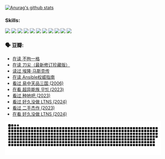 
[![Anurag's github stats](https://github-readme-stats.vercel.app/api?username=w940853815)](https://github.com/anuraghazra/github-readme-stats)

### Skills:

<code><img height="32" src="https://cdn.jsdelivr.net/npm/simple-icons@v5/icons/python.svg"></code>
<code><img height="32" src="https://cdn.jsdelivr.net/npm/simple-icons@v5/icons/javascript.svg"></code>
<code><img height="32" src="https://cdn.jsdelivr.net/npm/simple-icons@v5/icons/django.svg"></code>
<code><img height="32" src="https://cdn.jsdelivr.net/npm/simple-icons@v5/icons/flask.svg"></code>
<code><img height="32" src="https://cdn.jsdelivr.net/npm/simple-icons@v5/icons/vuetify.svg"></code>
<code><img height="32" src="https://cdn.jsdelivr.net/npm/simple-icons@v5/icons/git.svg"></code>
<code><img height="32" src="https://cdn.jsdelivr.net/npm/simple-icons@v5/icons/docker.svg"></code>
<code><img height="32" src="https://cdn.jsdelivr.net/npm/simple-icons@v5/icons/postgresql.svg"></code>
<code><img height="32" src="https://cdn.jsdelivr.net/npm/simple-icons@v5/icons/elasticsearch.svg"></code>
<code><img height="32" src="https://cdn.jsdelivr.net/npm/simple-icons@v5/icons/macos.svg"></code>
<code><img height="32" src="https://cdn.jsdelivr.net/npm/simple-icons@v5/icons/linux.svg"></code>

### 🗣 豆瓣:

<!-- DOUBAN-ACTIVITIES:START -->
- [在读 不拘一格](https://www.douban.com/people/136069238/status/4541712161/?_i=10051303)
- [在读 刀尖（最新修订珍藏版）](https://www.douban.com/people/136069238/status/4541711339/?_i=10051303)
- [读过 埃隆·马斯克传](https://www.douban.com/people/136069238/status/4541710351/?_i=10051303)
- [在读 Ansible权威指南](https://www.douban.com/people/136069238/status/4539151450/?_i=10051303)
- [看过 易中天品三国‎ (2006)](https://www.douban.com/people/136069238/status/4529910812/?_i=10051303)
- [在看 超异能族 무빙‎ (2023)](https://www.douban.com/people/136069238/status/4527291077/?_i=10051303)
- [看过 种地吧‎ (2023)](https://www.douban.com/people/136069238/status/4527289637/?_i=10051303)
- [看过 好久没做 LTNS‎ (2024)](https://www.douban.com/people/136069238/status/4527289515/?_i=10051303)
- [看过 二手杰作‎ (2023)](https://www.douban.com/people/136069238/status/4522502716/?_i=10051303)
- [在看 好久没做 LTNS‎ (2024)](https://www.douban.com/people/136069238/status/4521969883/?_i=10051303)
<!-- DOUBAN-ACTIVITIES:END -->


![Snake animation](https://raw.githubusercontent.com/w940853815/w940853815/output/github-contribution-grid-snake.svg)

<!--
**w940853815/w940853815** is a ✨ _special_ ✨ repository because its `README.md` (this file) appears on your GitHub profile.

Here are some ideas to get you started:

- 🔭 I’m currently working on ...
- 🌱 I’m currently learning ...
- 👯 I’m looking to collaborate on ...
- 🤔 I’m looking for help with ...
- 💬 Ask me about ...
- 📫 How to reach me: ...
- 😄 Pronouns: ...
- ⚡ Fun fact: ...
-->
